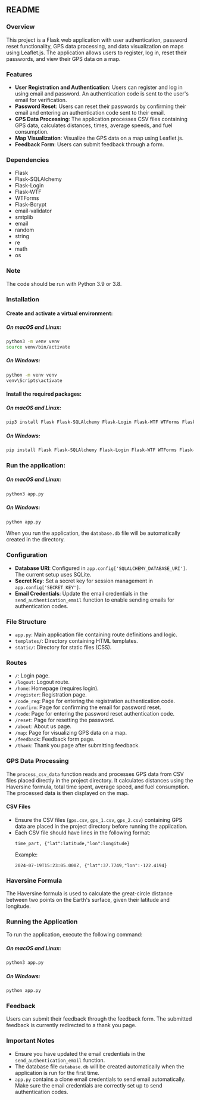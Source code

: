 ## README

### Overview
This project is a Flask web application with user authentication, password reset functionality, GPS data processing, and data visualization on maps using Leaflet.js. The application allows users to register, log in, reset their passwords, and view their GPS data on a map.

### Features
- **User Registration and Authentication**: Users can register and log in using email and password. An authentication code is sent to the user's email for verification.
- **Password Reset**: Users can reset their passwords by confirming their email and entering an authentication code sent to their email.
- **GPS Data Processing**: The application processes CSV files containing GPS data, calculates distances, times, average speeds, and fuel consumption.
- **Map Visualization**: Visualize the GPS data on a map using Leaflet.js.
- **Feedback Form**: Users can submit feedback through a form.

### Dependencies
- Flask
- Flask-SQLAlchemy
- Flask-Login
- Flask-WTF
- WTForms
- Flask-Bcrypt
- email-validator
- smtplib
- email
- random
- string
- re
- math
- os

### Note
The code should be run with Python 3.9 or 3.8.

### Installation

#### Create and activate a virtual environment:

##### On macOS and Linux:
```bash
python3 -m venv venv
source venv/bin/activate
```

##### On Windows:
```bash
python -m venv venv
venv\Scripts\activate
```

#### Install the required packages:

##### On macOS and Linux:
```bash
pip3 install Flask Flask-SQLAlchemy Flask-Login Flask-WTF WTForms Flask-Bcrypt email-validator
```

##### On Windows:
```bash
pip install Flask Flask-SQLAlchemy Flask-Login Flask-WTF WTForms Flask-Bcrypt email-validator
```

### Run the application:

##### On macOS and Linux:
```bash
python3 app.py
```

##### On Windows:
```bash
python app.py
```

When you run the application, the `database.db` file will be automatically created in the directory.

### Configuration
- **Database URI**: Configured in `app.config['SQLALCHEMY_DATABASE_URI']`. The current setup uses SQLite.
- **Secret Key**: Set a secret key for session management in `app.config['SECRET_KEY']`.
- **Email Credentials**: Update the email credentials in the `send_authentication_email` function to enable sending emails for authentication codes.

### File Structure
- `app.py`: Main application file containing route definitions and logic.
- `templates/`: Directory containing HTML templates.
- `static/`: Directory for static files (CSS).

### Routes
- `/`: Login page.
- `/logout`: Logout route.
- `/home`: Homepage (requires login).
- `/register`: Registration page.
- `/code_reg`: Page for entering the registration authentication code.
- `/confirm`: Page for confirming the email for password reset.
- `/code`: Page for entering the password reset authentication code.
- `/reset`: Page for resetting the password.
- `/about`: About us page.
- `/map`: Page for visualizing GPS data on a map.
- `/feedback`: Feedback form page.
- `/thank`: Thank you page after submitting feedback.

### GPS Data Processing
The `process_csv_data` function reads and processes GPS data from CSV files placed directly in the project directory. It calculates distances using the Haversine formula, total time spent, average speed, and fuel consumption. The processed data is then displayed on the map.

#### CSV Files
- Ensure the CSV files (`gps.csv`, `gps_1.csv`, `gps_2.csv`) containing GPS data are placed in the project directory before running the application.
- Each CSV file should have lines in the following format:
  ```
  time_part, {"lat":latitude,"lon":longitude}
  ```
  Example:
  ```
  2024-07-19T15:23:05.000Z, {"lat":37.7749,"lon":-122.4194}
  ```

### Haversine Formula
The Haversine formula is used to calculate the great-circle distance between two points on the Earth's surface, given their latitude and longitude.

### Running the Application
To run the application, execute the following command:

##### On macOS and Linux:
```bash
python3 app.py
```

##### On Windows:
```bash
python app.py
```

### Feedback
Users can submit their feedback through the feedback form. The submitted feedback is currently redirected to a thank you page.

### Important Notes
- Ensure you have updated the email credentials in the `send_authentication_email` function.
- The database file `database.db` will be created automatically when the application is run for the first time.
- `app.py` contains a clone email credentials to send email automatically. Make sure the email credentials are correctly set up to send authentication codes.
